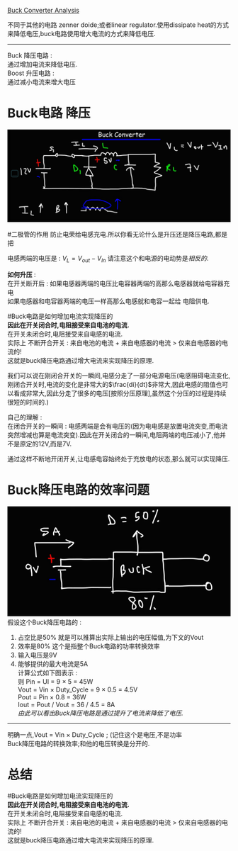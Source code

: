 [Buck Converter Analysis](https://www.youtube.com/watch?v=rfChSvb8FX0)

不同于其他的电路 zenner doide;或者linear regulator.使用dissipate heat的方式来降低电压,buck电路使用增大电流的方式来降低电压.  
___
Buck 降压电路 :  
通过增加电流来降低电压.    
Boost 升压电路 :   
通过减小电流来增大电压  

# Buck电路 降压
![Buck降压电路](assets/截图_20231208110507.png)

#二极管的作用
防止电荣给电感充电.所以你看无论什么是升压还是降压电路,都是把

电感两端的电压是 : $V_L = V_{out} - V_{In}$ 请注意这个和电源的电动势是*相反的*.  

**如何升压** :  
在开关断开后 : 如果电感器两端的电压比电容器两端的高那么电感器就给电容器充电  
如果电感器和电容器两端的电压一样高那么电感就和电容一起给 电阻供电.

#Buck电路是如何增加电流实现降压的  
**因此在开关闭合时,电阻接受来自电池的电流.**    
在开关未闭合时,电阻接受来自电感的电流.  
实际上 不断开合开关 : 来自电池的电流 + 来自电感器的电流 > 仅来自电感器的电流的!  
这就是buck降压电路通过增大电流来实现降压的原理.


我们可以说在刚闭合开关的一瞬间,电感分走了一部分电源电压(电感阻碍电流变化,刚闭合开关时,电流的变化是非常大的$\frac{di}{dt}$非常大,因此电感的阻值也可以看成非常大,因此分走了很多的电压[按照分压原理],虽然这个分压的过程是持续很短的时间的.)  



自己的理解 :   
在闭合开关的一瞬间 : 电感两端是会有电压的(因为电电感是放置电流突变,而电流突然增减也算是电流突变).因此在开关闭合的一瞬间,电阻两端的电压减小了,他并不是原定的12V,而是7V.   

通过这样不断地开闭开关,让电感电容始终处于充放电的状态,那么就可以实现降压.  



# Buck降压电路的效率问题
![用这个例子来解释](assets/截图_20231208132207.png)  
假设这个Buck降压电路的 :  
1. 占空比是50% 就是可以推算出实际上输出的电压幅值,为下文的Vout
2. 效率是80% 这个是指整个Buck电路的功率转换效率
3. 输入电压是9V
4. 能够提供的最大电流是5A  
计算公式如下图表示 :    
则 Pin = UI = 9 × 5 = 45W  
Vout = Vin × Duty_Cycle = 9 × 0.5 = 4.5V  
Pout  = Pin × 0.8 = 36W  
Iout = Pout / Vout = 36 / 4.5 = 8A  
*由此可以看出Buck降压电路是通过提升了电流来降低了电压.*  
___
明确一点,Vout = Vin × Duty_Cycle ; (记住这个是电压,不是功率   
Buck降压电路的转换效率;和他的电压转换是分开的.   

# 总结
#Buck电路是如何增加电流实现降压的  
**因此在开关闭合时,电阻接受来自电池的电流.**    
在开关未闭合时,电阻接受来自电感的电流.  
实际上 不断开合开关 : 来自电池的电流 + 来自电感器的电流 > 仅来自电感器的电流的!  
这就是buck降压电路通过增大电流来实现降压的原理.

